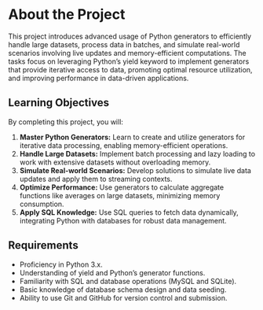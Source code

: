 # About the Project
This project introduces advanced usage of Python generators to efficiently handle large datasets, process data in batches, and simulate real-world scenarios involving live updates and memory-efficient computations. The tasks focus on leveraging Python’s yield keyword to implement generators that provide iterative access to data, promoting optimal resource utilization, and improving performance in data-driven applications.

## Learning Objectives
By completing this project, you will:

1. **Master Python Generators:** Learn to create and utilize generators for iterative data processing, enabling memory-efficient operations.
2. **Handle Large Datasets:** Implement batch processing and lazy loading to work with extensive datasets without overloading memory.
3. **Simulate Real-world Scenarios:** Develop solutions to simulate live data updates and apply them to streaming contexts.
4. **Optimize Performance:** Use generators to calculate aggregate functions like averages on large datasets, minimizing memory consumption.
5. **Apply SQL Knowledge:** Use SQL queries to fetch data dynamically, integrating Python with databases for robust data management.

## Requirements
- Proficiency in Python 3.x.
- Understanding of yield and Python’s generator functions.
- Familiarity with SQL and database operations (MySQL and SQLite).
- Basic knowledge of database schema design and data seeding.
- Ability to use Git and GitHub for version control and submission.
